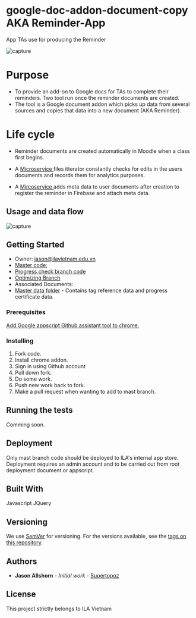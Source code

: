 # google-doc-addon-document-copy AKA Reminder-App
App TAs use for producing the Reminder

![capture](https://user-images.githubusercontent.com/13721960/35959864-bd0ec894-0cea-11e8-8957-8b50f3da03c2.PNG)


# Purpose
* To provide an add-on to Google docs for TAs to complete their reminders. Two tool run once the reminder documents are created. 
* The tool is a Google document addon which picks up data from several sources and copies that data into a new document (AKA Reminder). 


# Life cycle

- Reminder documents are created automatically in Moodle when a class first begins. 








- A [ Microservice ](https://github.com/ilavietnam/Constantly-Iterate-All-Reminder-to-collect-changes) files itterator  constantly checks for edits in the users documents and records them for analytics purposes.
- A [Mircoservice ](https://github.com/ilavietnam/Post-reminder-creation-processing) adds meta data to user documents after creation to register the reminder in Firebase and attach meta data. 


## Usage and data flow

![capture](https://user-images.githubusercontent.com/13721960/35958173-ba963b86-0ce2-11e8-8ccc-cf2e7db4eb1b.PNG)



## Getting Started

- Owner: jason@ilavietnam.edu.vn
- [Master code](https://docs.google.com/document/d/1iee7epzXUAghX8wYkbrc-e9EA6xUv8u7ECebLeBfRAU/edit);
- [Progress check branch code](https://docs.google.com/document/d/1yiWbS6Gxf2UHTcmH8qfDuXmWC9oF2-S3imuqKetvayE/edit)
- [Optimizing Branch](https://docs.google.com/document/d/1-C8Rx0SPmhe0v5pVOcULKqVltQEDuZ3adDIR0zYlVkg/edit)
- Associated Documents: 
- [Master data folder](https://drive.google.com/drive/u/0/folders/0B5miykSsL-gYdlpqS0k4UWwzTW8) - Contains tag reference data and progress certificate data.


### Prerequisites

[Add Google appscript Github assistant tool to chrome.](https://chrome.google.com/webstore/detail/google-apps-script-github/lfjcgcmkmjjlieihflfhjopckgpelofo?hl=en)


### Installing

1) Fork code. 
2) Install chrome addon. 
3) Sign in using Github account
4) Pull down fork. 
5) Do some work.
6) Push new work back to fork. 
7) Make a pull request when wanting to add to mast branch. 

## Running the tests

Comming soon.

## Deployment

Only mast branch code should be deployed to ILA's internal app store. 
Deployment requires an admin account and to be carried out from root deployment document or appscript. 


## Built With

Javascript 
JQuery

## Versioning

We use [SemVer](http://semver.org/) for versioning. For the versions available, see the [tags on this repository](https://github.com/your/project/tags). 

## Authors

* **Jason Allshorn** - *Initial work* - [Supertopoz](https://github.com/Supertopoz)

## License

This project strictly belongs to ILA Vietnam


